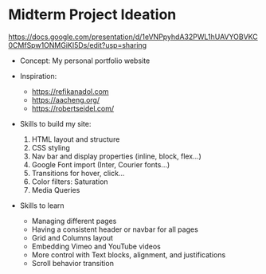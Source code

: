 # Midterm Project Ideation
https://docs.google.com/presentation/d/1eVNPpyhdA32PWL1hUAVYOBVKC0CMfSpw1ONMGiKI5Ds/edit?usp=sharing
- Concept: My personal portfolio website
- Inspiration: 
    - https://refikanadol.com
    - https://aacheng.org/
    - https://robertseidel.com/
- Skills to build my site:
    1. HTML layout and structure
    2. CSS styling
    3. Nav bar and display properties (inline, block, flex...)
    4. Google Font import (Inter, Courier fonts...)
    5. Transitions for hover, click...
    6. Color filters: Saturation
    7. Media Queries

- Skills to learn
    - Managing different pages 
    - Having a consistent header or navbar for all pages
    - Grid and Columns layout
    - Embedding Vimeo and YouTube videos
    - More control with Text blocks, alignment, and justifications
    - Scroll behavior transition